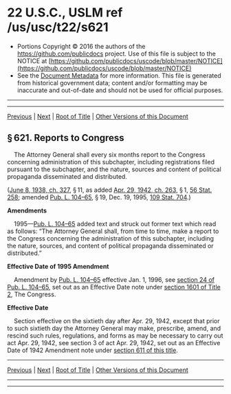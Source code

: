---
---

# 22 U.S.C., USLM ref /us/usc/t22/s621

* Portions Copyright © 2016 the authors of the https://github.com/publicdocs project.
  Use of this file is subject to the NOTICE at [https://github.com/publicdocs/uscode/blob/master/NOTICE](https://github.com/publicdocs/uscode/blob/master/NOTICE)
* See the [Document Metadata](././../../../../..//README.md) for more information.
  This file is generated from historical government data; content and/or formatting may be inaccurate and out-of-date and should not be used for official purposes.

----------
----------

[Previous](./../../../../..//us/usc/t22/ch11/schII/m__us_usc_t22_s620.md) | [Next](./../../../../..//us/usc/t22/ch12/m__us_usc_t22_ch12.md) | [Root of Title](./../../../../../) | [Other Versions of this Document](https://publicdocs.github.io/go/links?ns=uslm&ref=%2Fus%2Fusc%2Ft22%2Fs621)

## § 621. Reports to Congress

    The Attorney General shall every six months report to the Congress concerning administration of this subchapter, including registrations filed pursuant to the subchapter, and the nature, sources and content of political propaganda disseminated and distributed.

([June 8, 1938, ch. 327][/us/act/1938-06-08/ch327], § 11, as added [Apr. 29, 1942, ch. 263][/us/act/1942-04-29/ch263], § 1, [56 Stat. 258][/us/stat/56/258]; amended [Pub. L. 104–65][/us/pl/104/65], § 19, Dec. 19, 1995, [109 Stat. 704][/us/stat/109/704].)

 __Amendments__ 

    1995—[Pub. L. 104–65][/us/pl/104/65] added text and struck out former text which read as follows: “The Attorney General shall, from time to time, make a report to the Congress concerning the administration of this subchapter, including the nature, sources, and content of political propaganda disseminated or distributed.”

 __Effective Date of 1995 Amendment__ 

    Amendment by [Pub. L. 104–65][/us/pl/104/65] effective Jan. 1, 1996, see [section 24 of Pub. L. 104–65][/us/pl/104/65/s24], set out as an Effective Date note under [section 1601 of Title 2][/us/usc/t2/s1601], The Congress.

 __Effective Date__ 

    Section effective on the sixtieth day after Apr. 29, 1942, except that prior to such sixtieth day the Attorney General may make, prescribe, amend, and rescind such rules, regulations, and forms as may be necessary to carry out act Apr. 29, 1942, see section 3 of act Apr. 29, 1942, set out as an Effective Date of 1942 Amendment note under [section 611 of this title][/us/usc/t22/s611].

----------

[Previous](./../../../../..//us/usc/t22/ch11/schII/m__us_usc_t22_s620.md) | [Next](./../../../../..//us/usc/t22/ch12/m__us_usc_t22_ch12.md) | [Root of Title](./../../../../../) | [Other Versions of this Document](https://publicdocs.github.io/go/links?ns=uslm&ref=%2Fus%2Fusc%2Ft22%2Fs621)

----------
----------

[/us/act/1938-06-08/ch327]: https://publicdocs.github.io/go/links?ns=uslm&ref=%2Fus%2Fact%2F1938-06-08%2Fch327
[/us/act/1942-04-29/ch263]: https://publicdocs.github.io/go/links?ns=uslm&ref=%2Fus%2Fact%2F1942-04-29%2Fch263
[/us/stat/56/258]: https://publicdocs.github.io/go/links?ns=uslm&ref=%2Fus%2Fstat%2F56%2F258
[/us/pl/104/65]: https://publicdocs.github.io/go/links?ns=uslm&ref=%2Fus%2Fpl%2F104%2F65
[/us/stat/109/704]: https://publicdocs.github.io/go/links?ns=uslm&ref=%2Fus%2Fstat%2F109%2F704
[/us/pl/104/65]: https://publicdocs.github.io/go/links?ns=uslm&ref=%2Fus%2Fpl%2F104%2F65
[/us/pl/104/65]: https://publicdocs.github.io/go/links?ns=uslm&ref=%2Fus%2Fpl%2F104%2F65
[/us/pl/104/65/s24]: https://publicdocs.github.io/go/links?ns=uslm&ref=%2Fus%2Fpl%2F104%2F65%2Fs24
[/us/usc/t2/s1601]: https://publicdocs.github.io/go/links?ns=uslm&ref=%2Fus%2Fusc%2Ft2%2Fs1601
[/us/usc/t22/s611]: https://publicdocs.github.io/go/links?ns=uslm&ref=%2Fus%2Fusc%2Ft22%2Fs611


